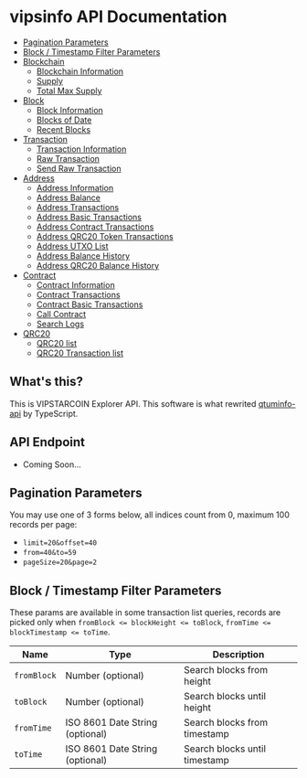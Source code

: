 # vipsinfo API Documentation

* [Pagination Parameters](#pagination-parameters)
* [Block / Timestamp Filter Parameters](#block--timestamp-filter-parameters)
* [Blockchain](doc/blockchain.md)
  * [Blockchain Information](doc/blockchain.md#Blockchain-Information)
  * [Supply](doc/blockchain.md#Supply)
  * [Total Max Supply](doc/blockchain.md#Total-Max-Supply)
* [Block](doc/block.md)
  * [Block Information](doc/block.md#Block-Information)
  * [Blocks of Date](doc/block.md#Blocks-of-Date)
  * [Recent Blocks](doc/block.md#Recent-Blocks)
* [Transaction](doc/transaction.md)
  * [Transaction Information](doc/transaction.md#Transaction-Information)
  * [Raw Transaction](doc/transaction.md#Raw-Transaction)
  * [Send Raw Transaction](doc/transaction.md#Send-Raw-Transaction)
* [Address](doc/address.md)
  * [Address Information](doc/address.md#Address-Information)
  * [Address Balance](doc/address.md#Address-Balance)
  * [Address Transactions](doc/address.md#Address-Transactions)
  * [Address Basic Transactions](doc/address.md#Address-Basic-Transactions)
  * [Address Contract Transactions](doc/address.md#Address-Contract-Transactions)
  * [Address QRC20 Token Transactions](doc/address.md#Address-QRC20-Token-Transactions)
  * [Address UTXO List](doc/address.md#Address-UTXO-List)
  * [Address Balance History](doc/address.md#Address-Balance-History)
  * [Address QRC20 Balance History](doc/address.md#Address-QRC20-Balance-History)
* [Contract](doc/contract.md)
  * [Contract Information](doc/contract.md#Contract-Information)
  * [Contract Transactions](doc/contract.md#Contract-Transactions)
  * [Contract Basic Transactions](doc/contract.md#Contract-Basic-Transactions)
  * [Call Contract](doc/contract.md#Call-Contract)
  * [Search Logs](doc/contract.md#Search-Logs)
* [QRC20](doc/contract.md)
  * [QRC20 list](doc/contract.md#QRC20-list)
  * [QRC20 Transaction list](doc/contract.md#QRC20-Transaction-list)

## What's this?
This is VIPSTARCOIN Explorer API. This software is what rewrited [qtuminfo-api](https://github.com/qtumproject/qtuminfo-api) by TypeScript.

## API Endpoint
* Coming Soon...
<!--
* `https://vips.info.y-chan.dev/api/` for mainnet
* `https://testnet.vips.info.y-chan.dev/api/` for testnet
-->


## Pagination Parameters

You may use one of 3 forms below, all indices count from 0, maximum 100 records per page:
* `limit=20&offset=40`
* `from=40&to=59`
* `pageSize=20&page=2`


## Block / Timestamp Filter Parameters

These params are available in some transaction list queries,
records are picked only when `fromBlock <= blockHeight <= toBlock`, `fromTime <= blockTimestamp <= toTime`.

|Name|Type|Description|
|---|---|---|
|`fromBlock`|Number (optional)|Search blocks from height|
|`toBlock`|Number (optional)|Search blocks until height|
|`fromTime`|ISO 8601 Date String (optional)|Search blocks from timestamp|
|`toTime`|ISO 8601 Date String (optional)|Search blocks until timestamp|
